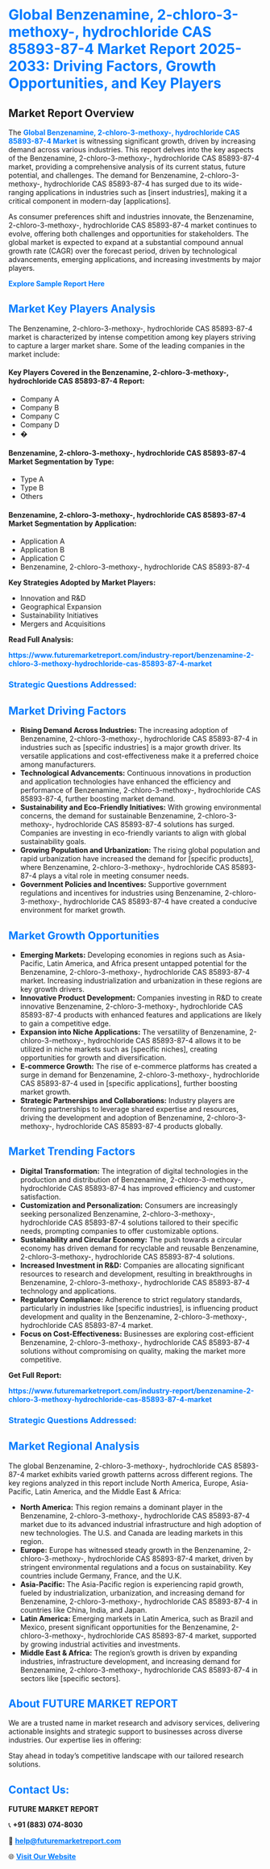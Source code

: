 <h1 style="color: #007BFF;">Global Benzenamine, 2-chloro-3-methoxy-, hydrochloride CAS 85893-87-4 Market Report 2025-2033: Driving Factors, Growth Opportunities, and Key Players</h1>

<section id="overview">
<h2>Market Report Overview</h2>
<p>The <a href="https://www.futuremarketreport.com/industry-report/benzenamine-2-chloro-3-methoxy-hydrochloride-cas-85893-87-4-market" style="color: #007BFF; text-decoration: none;"><strong>Global Benzenamine, 2-chloro-3-methoxy-, hydrochloride CAS 85893-87-4 Market</strong></a> is witnessing significant growth, driven by increasing demand across various industries. This report delves into the key aspects of the Benzenamine, 2-chloro-3-methoxy-, hydrochloride CAS 85893-87-4 market, providing a comprehensive analysis of its current status, future potential, and challenges. The demand for Benzenamine, 2-chloro-3-methoxy-, hydrochloride CAS 85893-87-4 has surged due to its wide-ranging applications in industries such as [insert industries], making it a critical component in modern-day [applications].</p>
<p>As consumer preferences shift and industries innovate, the Benzenamine, 2-chloro-3-methoxy-, hydrochloride CAS 85893-87-4 market continues to evolve, offering both challenges and opportunities for stakeholders. The global market is expected to expand at a substantial compound annual growth rate (CAGR) over the forecast period, driven by technological advancements, emerging applications, and increasing investments by major players.</p>
</section>

<section id="overview">
<p><a href="https://www.futuremarketreport.com/request-sample/reportId=116693" style="color: #007BFF; text-decoration: none;"><strong>Explore Sample Report Here</strong></a></p>
</section>

<section id="key-players">
<h2 style="color: #007BFF;">Market Key Players Analysis</h2>
<p>The Benzenamine, 2-chloro-3-methoxy-, hydrochloride CAS 85893-87-4 market is characterized by intense competition among key players striving to capture a larger market share. Some of the leading companies in the market include:</p>
<h4>Key Players Covered in the Benzenamine, 2-chloro-3-methoxy-, hydrochloride CAS 85893-87-4 Report:</h4>
<ul><li>Company A</li><li>Company B</li><li>Company C</li><li>Company D</li><li>�</li></ul>
<h4>Benzenamine, 2-chloro-3-methoxy-, hydrochloride CAS 85893-87-4 Market Segmentation by Type:</h4>
<ul><li>Type A</li><li>Type B</li><li>Others</li></ul>

<h4>Benzenamine, 2-chloro-3-methoxy-, hydrochloride CAS 85893-87-4 Market Segmentation by Application:</h4>
<ul><li>Application A</li><li>Application B</li><li>Application C</li><li>Benzenamine, 2-chloro-3-methoxy-, hydrochloride CAS 85893-87-4</li></ul>
<p><strong>Key Strategies Adopted by Market Players:</strong></p>
<ul>
<li>Innovation and R&D</li>
<li>Geographical Expansion</li>
<li>Sustainability Initiatives</li>
<li>Mergers and Acquisitions</li>
</ul>
</section>

<section>
<p><strong>Read Full Analysis: </strong></p><a href="https://www.futuremarketreport.com/industry-report/benzenamine-2-chloro-3-methoxy-hydrochloride-cas-85893-87-4-market" style="color: #007BFF; text-decoration: none;"><strong>https://www.futuremarketreport.com/industry-report/benzenamine-2-chloro-3-methoxy-hydrochloride-cas-85893-87-4-market</strong></a>
<h3 style="color: #007BFF;">Strategic Questions Addressed:</h3>
</section>

<section id="driving-factors">
<h2 style="color: #007BFF;">Market Driving Factors</h2>
<ul>
<li><strong>Rising Demand Across Industries:</strong> The increasing adoption of Benzenamine, 2-chloro-3-methoxy-, hydrochloride CAS 85893-87-4 in industries such as [specific industries] is a major growth driver. Its versatile applications and cost-effectiveness make it a preferred choice among manufacturers.</li>
<li><strong>Technological Advancements:</strong> Continuous innovations in production and application technologies have enhanced the efficiency and performance of Benzenamine, 2-chloro-3-methoxy-, hydrochloride CAS 85893-87-4, further boosting market demand.</li>
<li><strong>Sustainability and Eco-Friendly Initiatives:</strong> With growing environmental concerns, the demand for sustainable Benzenamine, 2-chloro-3-methoxy-, hydrochloride CAS 85893-87-4 solutions has surged. Companies are investing in eco-friendly variants to align with global sustainability goals.</li>
<li><strong>Growing Population and Urbanization:</strong> The rising global population and rapid urbanization have increased the demand for [specific products], where Benzenamine, 2-chloro-3-methoxy-, hydrochloride CAS 85893-87-4 plays a vital role in meeting consumer needs.</li>
<li><strong>Government Policies and Incentives:</strong> Supportive government regulations and incentives for industries using Benzenamine, 2-chloro-3-methoxy-, hydrochloride CAS 85893-87-4 have created a conducive environment for market growth.</li>
</ul>
</section>

<section id="growth-opportunities">
<h2 style="color: #007BFF;">Market Growth Opportunities</h2>
<ul>
<li><strong>Emerging Markets:</strong> Developing economies in regions such as Asia-Pacific, Latin America, and Africa present untapped potential for the Benzenamine, 2-chloro-3-methoxy-, hydrochloride CAS 85893-87-4 market. Increasing industrialization and urbanization in these regions are key growth drivers.</li>
<li><strong>Innovative Product Development:</strong> Companies investing in R&D to create innovative Benzenamine, 2-chloro-3-methoxy-, hydrochloride CAS 85893-87-4 products with enhanced features and applications are likely to gain a competitive edge.</li>
<li><strong>Expansion into Niche Applications:</strong> The versatility of Benzenamine, 2-chloro-3-methoxy-, hydrochloride CAS 85893-87-4 allows it to be utilized in niche markets such as [specific niches], creating opportunities for growth and diversification.</li>
<li><strong>E-commerce Growth:</strong> The rise of e-commerce platforms has created a surge in demand for Benzenamine, 2-chloro-3-methoxy-, hydrochloride CAS 85893-87-4 used in [specific applications], further boosting market growth.</li>
<li><strong>Strategic Partnerships and Collaborations:</strong> Industry players are forming partnerships to leverage shared expertise and resources, driving the development and adoption of Benzenamine, 2-chloro-3-methoxy-, hydrochloride CAS 85893-87-4 products globally.</li>
</ul>
</section>

<section id="trending-factors">
<h2 style="color: #007BFF;">Market Trending Factors</h2>
<ul>
<li><strong>Digital Transformation:</strong> The integration of digital technologies in the production and distribution of Benzenamine, 2-chloro-3-methoxy-, hydrochloride CAS 85893-87-4 has improved efficiency and customer satisfaction.</li>
<li><strong>Customization and Personalization:</strong> Consumers are increasingly seeking personalized Benzenamine, 2-chloro-3-methoxy-, hydrochloride CAS 85893-87-4 solutions tailored to their specific needs, prompting companies to offer customizable options.</li>
<li><strong>Sustainability and Circular Economy:</strong> The push towards a circular economy has driven demand for recyclable and reusable Benzenamine, 2-chloro-3-methoxy-, hydrochloride CAS 85893-87-4 solutions.</li>
<li><strong>Increased Investment in R&D:</strong> Companies are allocating significant resources to research and development, resulting in breakthroughs in Benzenamine, 2-chloro-3-methoxy-, hydrochloride CAS 85893-87-4 technology and applications.</li>
<li><strong>Regulatory Compliance:</strong> Adherence to strict regulatory standards, particularly in industries like [specific industries], is influencing product development and quality in the Benzenamine, 2-chloro-3-methoxy-, hydrochloride CAS 85893-87-4 market.</li>
<li><strong>Focus on Cost-Effectiveness:</strong> Businesses are exploring cost-efficient Benzenamine, 2-chloro-3-methoxy-, hydrochloride CAS 85893-87-4 solutions without compromising on quality, making the market more competitive.</li>
</ul>
</section>

<section>
<p><strong>Get Full Report: </strong></p><a href="https://www.futuremarketreport.com/industry-report/benzenamine-2-chloro-3-methoxy-hydrochloride-cas-85893-87-4-market" style="color: #007BFF; text-decoration: none;"><strong>https://www.futuremarketreport.com/industry-report/benzenamine-2-chloro-3-methoxy-hydrochloride-cas-85893-87-4-market</strong></a>
<h3 style="color: #007BFF;">Strategic Questions Addressed:</h3>
</section>


<section id="regional-analysis">
<h2 style="color: #007BFF;">Market Regional Analysis</h2>
<p>The global Benzenamine, 2-chloro-3-methoxy-, hydrochloride CAS 85893-87-4 market exhibits varied growth patterns across different regions. The key regions analyzed in this report include North America, Europe, Asia-Pacific, Latin America, and the Middle East & Africa:</p>
<ul>
<li><strong>North America:</strong> This region remains a dominant player in the Benzenamine, 2-chloro-3-methoxy-, hydrochloride CAS 85893-87-4 market due to its advanced industrial infrastructure and high adoption of new technologies. The U.S. and Canada are leading markets in this region.</li>
<li><strong>Europe:</strong> Europe has witnessed steady growth in the Benzenamine, 2-chloro-3-methoxy-, hydrochloride CAS 85893-87-4 market, driven by stringent environmental regulations and a focus on sustainability. Key countries include Germany, France, and the U.K.</li>
<li><strong>Asia-Pacific:</strong> The Asia-Pacific region is experiencing rapid growth, fueled by industrialization, urbanization, and increasing demand for Benzenamine, 2-chloro-3-methoxy-, hydrochloride CAS 85893-87-4 in countries like China, India, and Japan.</li>
<li><strong>Latin America:</strong> Emerging markets in Latin America, such as Brazil and Mexico, present significant opportunities for the Benzenamine, 2-chloro-3-methoxy-, hydrochloride CAS 85893-87-4 market, supported by growing industrial activities and investments.</li>
<li><strong>Middle East & Africa:</strong> The region’s growth is driven by expanding industries, infrastructure development, and increasing demand for Benzenamine, 2-chloro-3-methoxy-, hydrochloride CAS 85893-87-4 in sectors like [specific sectors].</li>
</ul>
</section>

<footer>
<h2 style="color: #007BFF;">About FUTURE MARKET REPORT</h2>
<p>We are a trusted name in market research and advisory services, delivering actionable insights and strategic support to businesses across diverse industries. Our expertise lies in offering:</p>

<p>Stay ahead in today’s competitive landscape with our tailored research solutions.</p>

<h2 style="color: #007BFF;">Contact Us:</h2>
<p><strong>FUTURE MARKET REPORT</strong></p>
<p>📞 <strong>+91 (883) 074-8030</strong></p>
<p>📧 <strong><a href="mailto:help@futuremarketreport.com" style="color: #007BFF;">help@futuremarketreport.com</a></strong></p>
<p>🌐 <strong><a href="https://www.futuremarketreport.com/" style="color: #007BFF;">Visit Our Website</a></strong></p>
</footer>
